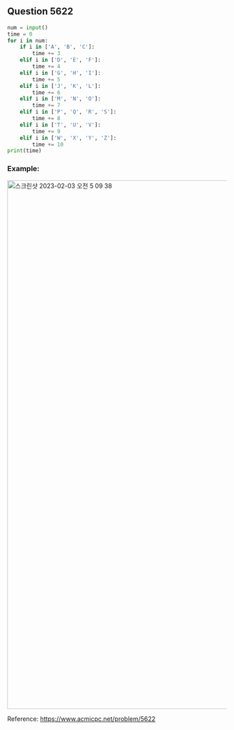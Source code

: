 ## Question 5622


```python 3
num = input()
time = 0
for i in num:
    if i in ['A', 'B', 'C']:
        time += 3
    elif i in ['D', 'E', 'F']:
        time += 4
    elif i in ['G', 'H', 'I']:
        time += 5
    elif i in ['J', 'K', 'L']:
        time += 6
    elif i in ['M', 'N', 'O']:
        time += 7
    elif i in ['P', 'Q', 'R', 'S']:
        time += 8
    elif i in ['T', 'U', 'V']:
        time += 9
    elif i in ['W', 'X', 'Y', 'Z']:
        time += 10
print(time)

```


### Example:
<img width="1212" alt="스크린샷 2023-02-03 오전 5 09 38" src="https://user-images.githubusercontent.com/107760647/216438749-3c9a9dca-d1ce-4b67-ac93-0e25dc5da922.png">


Reference:
https://www.acmicpc.net/problem/5622
